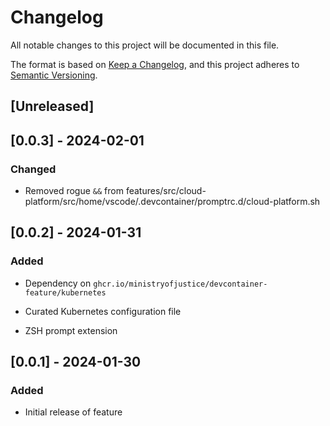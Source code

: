 <!-- markdownlint-disable MD003 MD024 -->
# Changelog

All notable changes to this project will be documented in this file.

The format is based on [Keep a Changelog](https://keepachangelog.com/en/1.0.0/),
and this project adheres to [Semantic Versioning](https://semver.org/spec/v2.0.0.html).

## [Unreleased]

## [0.0.3] - 2024-02-01

### Changed

- Removed rogue `&&` from features/src/cloud-platform/src/home/vscode/.devcontainer/promptrc.d/cloud-platform.sh

## [0.0.2] - 2024-01-31

### Added

- Dependency on `ghcr.io/ministryofjustice/devcontainer-feature/kubernetes`

- Curated Kubernetes configuration file

- ZSH prompt extension

## [0.0.1] - 2024-01-30

### Added

- Initial release of feature
